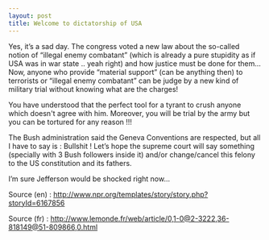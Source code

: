 ```yaml
---
layout: post
title: Welcome to dictatorship of USA
---
```


Yes, it’s a sad day. The congress voted a new law about the so-called notion of “illegal enemy combatant” (which is already a pure stupidity as if USA was in war state .. yeah right) and how justice must be done for them... Now, anyone who provide “material support” (can be anything then) to terrorists or “illegal enemy combatant” can be judge by a new kind of military trial without knowing what are the charges!

You have understood that the perfect tool for a tyrant to crush anyone which doesn't agree with him. Moreover, you will be trial by the army but you can be tortured for any reason !!!

The Bush administration said the Geneva Conventions are respected, but all I have to say is : Bullshit ! Let’s hope the supreme court will say something (specially with 3 Bush followers inside it) and/or change/cancel this felony to the US constitution and its fathers.

I’m sure Jefferson would be shocked right now...

Source (en) : <a href="http://web.archive.org/web/20070209063557/http://www.npr.org/templates/story/story.php?storyId=6167856">http://www.npr.org/templates/story/story.php?storyId=6167856</a>

Source (fr) : <a href="http://web.archive.org/web/20070209063557/http://www.lemonde.fr/web/article/0,1-0@2-3222,36-818149@51-809866,0.html">http://www.lemonde.fr/web/article/0,1-0@2-3222,36-818149@51-809866,0.html</a>